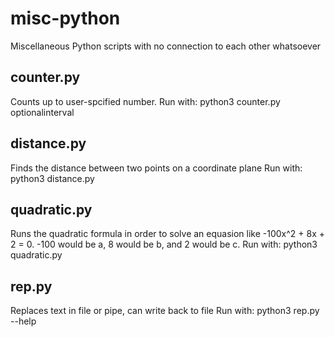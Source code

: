 # misc-python

Miscellaneous Python scripts with no connection to each other whatsoever

## counter.py

Counts up to user-spcified number.
Run with: python3 counter.py optionalinterval

## distance.py

Finds the distance between two points on a coordinate plane
Run with: python3 distance.py

## quadratic.py

Runs the quadratic formula in order to solve an equasion like -100x^2 + 8x + 2 = 0. -100 would be a, 8 would be b, and 2 would be c.
Run with: python3 quadratic.py

## rep.py

Replaces text in file or pipe, can write back to file
Run with: python3 rep.py --help
